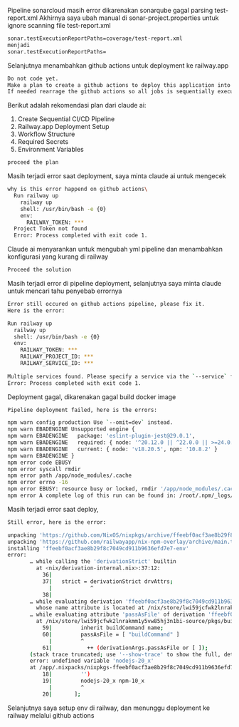 

Pipeline sonarcloud masih error dikarenakan sonarqube gagal parsing test-report.xml
Akhirnya saya ubah manual di sonar-project.properties untuk ignore scanning file test-report.xml
```sh
sonar.testExecutionReportPaths=coverage/test-report.xml
menjadi
sonar.testExecutionReportPaths=
```

Selanjutnya menambahkan github actions untuk deployment ke railway.app
```sh
Do not code yet.
Make a plan to create a github actions to deploy this application into railway.app
If needed rearrage the github actions so all jobs is sequentially execute before finally deploy this application
```

Berikut adalah rekomendasi plan dari claude ai:
1. Create Sequential CI/CD Pipeline
2. Railway.app Deployment Setup 
3. Workflow Structure
4. Required Secrets
5. Environment Variables

```sh
proceed the plan
```

Masih terjadi error saat deployment, saya minta claude ai untuk mengecek
```sh
why is this error happend on github actions\
  Run railway up
    railway up
    shell: /usr/bin/bash -e {0}
    env:
      RAILWAY_TOKEN: ***
  Project Token not found
  Error: Process completed with exit code 1.
```

Claude ai menyarankan untuk mengubah yml pipeline dan menambahkan konfigurasi yang kurang di railway
```sh
Proceed the solution
```

Masih terjadi error di pipeline deployment, selanjutnya saya minta claude untuk mencari tahu penyebab errornya

```sh
Error still occured on github actions pipeline, please fix it.
Here is the error:

Run railway up
  railway up
  shell: /usr/bin/bash -e {0}
  env:
    RAILWAY_TOKEN: ***
    RAILWAY_PROJECT_ID: ***
    RAILWAY_SERVICE_ID: ***
  
Multiple services found. Please specify a service via the `--service` flag.
Error: Process completed with exit code 1.
```

Deployment gagal, dikarenakan gagal build docker image 

```sh
Pipeline deployment failed, here is the errors:

npm warn config production Use `--omit=dev` instead.
npm warn EBADENGINE Unsupported engine {
npm warn EBADENGINE   package: 'eslint-plugin-jest@29.0.1',
npm warn EBADENGINE   required: { node: '^20.12.0 || ^22.0.0 || >=24.0.0' },
npm warn EBADENGINE   current: { node: 'v18.20.5', npm: '10.8.2' }
npm warn EBADENGINE }
npm error code EBUSY
npm error syscall rmdir
npm error path /app/node_modules/.cache
npm error errno -16
npm error EBUSY: resource busy or locked, rmdir '/app/node_modules/.cache'
npm error A complete log of this run can be found in: /root/.npm/_logs/2025-08-01T10_41_47_344Z-debug-0.log
```

Masih terjadi error saat deploy,
```sh
Still error, here is the error:

unpacking 'https://github.com/NixOS/nixpkgs/archive/ffeebf0acf3ae8b29f8c7049cd911b9636efd7e7.tar.gz' into the Git cache...
unpacking 'https://github.com/railwayapp/nix-npm-overlay/archive/main.tar.gz' into the Git cache...
installing 'ffeebf0acf3ae8b29f8c7049cd911b9636efd7e7-env'
error:
       … while calling the 'derivationStrict' builtin
         at <nix/derivation-internal.nix>:37:12:
           36|
           37|   strict = derivationStrict drvAttrs;
             |            ^
           38|
       … while evaluating derivation 'ffeebf0acf3ae8b29f8c7049cd911b9636efd7e7-env'
         whose name attribute is located at /nix/store/lwi59jcfwk2lnrakmm1y5vw85hj3n1bi-source/pkgs/stdenv/generic/make-derivation.nix:375:7
       … while evaluating attribute 'passAsFile' of derivation 'ffeebf0acf3ae8b29f8c7049cd911b9636efd7e7-env'
         at /nix/store/lwi59jcfwk2lnrakmm1y5vw85hj3n1bi-source/pkgs/build-support/trivial-builders/default.nix:60:9:
           59|         inherit buildCommand name;
           60|         passAsFile = [ "buildCommand" ]
             |         ^
           61|           ++ (derivationArgs.passAsFile or [ ]);
       (stack trace truncated; use '--show-trace' to show the full, detailed trace)
       error: undefined variable 'nodejs-20_x'
       at /app/.nixpacks/nixpkgs-ffeebf0acf3ae8b29f8c7049cd911b9636efd7e7.nix:19:9:
           18|         '')
           19|         nodejs-20_x npm-10_x
             |         ^
           20|       ];
```

Selanjutnya saya setup env di railway, dan menunggu deployment ke railway melalui github actions
